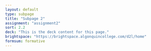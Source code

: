 ```yaml
---
layout: default
type: subpage
title: "Subpage 2"
assignment: "assignment2"
sort: 2.2
deck: "This is the deck content for this page."
brightspace: "https://brightspace.algonquincollege.com/d2l/home"
formsum: formative
---
```

